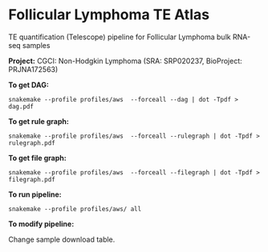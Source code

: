 # Follicular Lymphoma TE Atlas

TE quantification (Telescope) pipeline for Follicular Lymphoma bulk RNA-seq samples

**Project:** CGCI: Non-Hodgkin Lymphoma (SRA: SRP020237, BioProject: PRJNA172563)

**To get DAG:** 

``` snakemake --profile profiles/aws  --forceall --dag | dot -Tpdf > dag.pdf   ```

**To get rule graph:** 

``` snakemake --profile profiles/aws  --forceall --rulegraph | dot -Tpdf > rulegraph.pdf   ```

**To get file graph:** 

``` snakemake --profile profiles/aws  --forceall --filegraph | dot -Tpdf > filegraph.pdf   ```

**To run pipeline:**

``` snakemake --profile profiles/aws/ all ```

**To modify pipeline:**

Change sample download table. 
